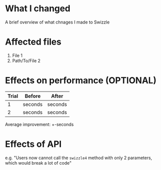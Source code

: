 # What I changed

A brief overview of what chnages I made to Swizzle

# Affected files

1. File 1
2. Path/To/File 2

# Effects on performance (OPTIONAL)

| Trial       | Before      | After       |
| ----------- | ----------- | ----------- |
| 1           | seconds     | seconds     |
| 2           | seconds     | seconds     |

Average improvement: +-seconds

# Effects of API

e.g. "Users now cannot call the `swizzle4` method with only 2 parameters, which would break a lot of code"
